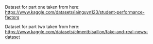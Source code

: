 Dataset for part one taken from here:
https://www.kaggle.com/datasets/lainguyn123/student-performance-factors

Dataset for part two taken from here:
https://www.kaggle.com/datasets/clmentbisaillon/fake-and-real-news-dataset
